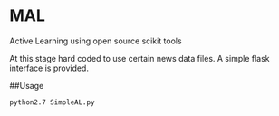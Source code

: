 # MAL
Active Learning using open source scikit tools 

At this stage hard coded to use certain news data files. A simple flask interface is provided. 

##Usage

    python2.7 SimpleAL.py

